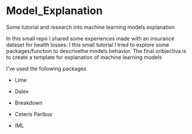 # Model_Explanation
Some tutorial and research into machine learning models explanation

In this small repo I shared some experiences made with an insurance dataset for health losses. I this small tutorial I tried to explore some packages/function to descrivethe models behavior. 
The final onbjectiva is to create a template for explanation of machine learning models

I've used the following packages
  - Lime 
  
  - Dalex
  
  - Breakdown
  
  - Ceteris Paribus
  
  - IML
